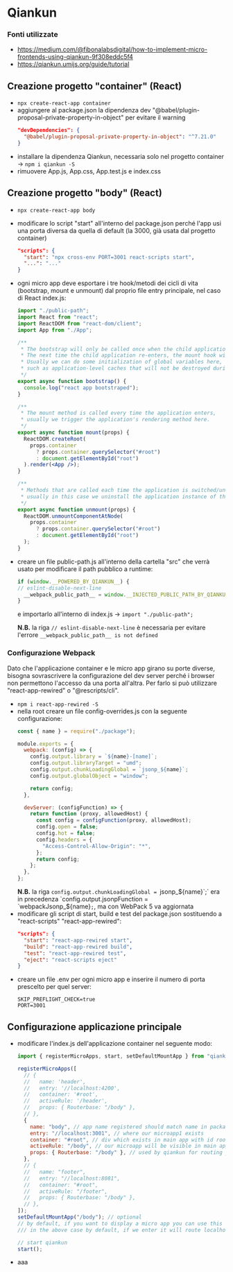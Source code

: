 # Qiankun

### Fonti utilizzate
- https://medium.com/@fibonalabsdigital/how-to-implement-micro-frontends-using-qiankun-9f308eddc5f4
- https://qiankun.umijs.org/guide/tutorial

## Creazione progetto "container" (React)
- `npx create-react-app container`
- aggiungere al package.json la dipendenza dev "@babel/plugin-proposal-private-property-in-object" per evitare il warning
  ``` json
  "devDependencies": {
    "@babel/plugin-proposal-private-property-in-object": "^7.21.0"
  }
  ```
- installare la dipendenza Qiankun, necessaria solo nel progetto container -> `npm i qiankun -S`
- rimuovere App.js, App.css, App.test.js e index.css

## Creazione progetto "body" (React)
- `npx create-react-app body`
- modificare lo script "start" all'interno del package.json perché l'app usi una porta diversa da quella di default (la 3000, già usata dal progetto container)
  ``` json
  "scripts": {
    "start": "npx cross-env PORT=3001 react-scripts start",
    "...": "..."
  }
  ```
- ogni micro app deve esportare i tre hook/metodi dei cicli di vita (bootstrap, mount e unmount) dal proprio file entry principale, nel caso di React index.js:
  ``` jsx
  import "./public-path";
  import React from "react";
  import ReactDOM from "react-dom/client";
  import App from "./App";

  /**
   * The bootstrap will only be called once when the child application is initialized.
   * The next time the child application re-enters, the mount hook will be called directly, and bootstrap will not be triggered repeatedly.
   * Usually we can do some initialization of global variables here,
   * such as application-level caches that will not be destroyed during the unmount phase.
   */
  export async function bootstrap() {
    console.log("react app bootstraped");
  }
  
  /**
   * The mount method is called every time the application enters,
   * usually we trigger the application's rendering method here.
   */
  export async function mount(props) {
    ReactDOM.createRoot(
      props.container
        ? props.container.querySelector("#root")
        : document.getElementById("root")
    ).render(<App />);
  }
  
  /**
   * Methods that are called each time the application is switched/unloaded,
   * usually in this case we uninstall the application instance of the subapplication.
   */
  export async function unmount(props) {
    ReactDOM.unmountComponentAtNode(
      props.container
        ? props.container.querySelector("#root")
        : document.getElementById("root")
    );
  }
  ```
- creare un file public-path.js all'interno della cartella "src" che verrà usato per modificare il path pubblico a runtime:
  ``` js
  if (window.__POWERED_BY_QIANKUN__) {
  // eslint-disable-next-line
    __webpack_public_path__ = window.__INJECTED_PUBLIC_PATH_BY_QIANKUN__;
  }
  ```
  e importarlo all'interno di index.js -> `import "./public-path";`
  
  **N.B.** la riga `// eslint-disable-next-line` è necessaria per evitare l'errore `__webpack_public_path__ is not defined`

### Configurazione Webpack
Dato che l'applicazione container e le micro app girano su porte diverse, bisogna sovrascrivere la configurazione del dev server perché i browser non permettono l'accesso da una porta all'altra. Per farlo si può utilizzare "react-app-rewired" o "@rescripts/cli".
- `npm i react-app-rewired -S`
- nella root creare un file config-overrides.js con la seguente configurazione:
  ``` js
  const { name } = require("./package");

  module.exports = {
    webpack: (config) => {
      config.output.library = `${name}-[name]`;
      config.output.libraryTarget = "umd";
      config.output.chunkLoadingGlobal = `jsonp_${name}`;
      config.output.globalObject = "window";
  
      return config;
    },
  
    devServer: (configFunction) => {
      return function (proxy, allowedHost) {
        const config = configFunction(proxy, allowedHost);
        config.open = false;
        config.hot = false;
        config.headers = {
          "Access-Control-Allow-Origin": "*",
        };
        return config;
      };
    },
  };
  ```
  **N.B.** la riga `config.output.chunkLoadingGlobal = `jsonp_${name}`;` era in precedenza `config.output.jsonpFunction = `webpackJsonp_${name}`;`, ma con WebPack 5 va aggiornata
- modificare gli script di start, build e test del package.json sostituendo a "react-scripts" "react-app-rewired":
  ``` json
  "scripts": {
    "start": "react-app-rewired start",
    "build": "react-app-rewired build",
    "test": "react-app-rewired test",
    "eject": "react-scripts eject"
  }
  ```
- creare un file .env per ogni micro app e inserire il numero di porta prescelto per quel server:
  ``` .env
  SKIP_PREFLIGHT_CHECK=true
  PORT=3001
  ```

## Configurazione applicazione principale
- modificare l'index.js dell'applicazione container nel seguente modo:
  ``` js
  import { registerMicroApps, start, setDefaultMountApp } from "qiankun";

  registerMicroApps([
    // {
    //   name: 'header',
    //   entry: '//localhost:4200',
    //   container: '#root',
    //   activeRule: '/header',
    //   props: { Routerbase: "/body" },
    // },
    {
      name: "body", // app name registered should match name in package.json of microapp1
      entry: "//localhost:3001", // where our microapp1 exists
      container: "#root", // div which exists in main app with id root, so inside this div our micro app will render
      activeRule: "/body", // our microapp will be visible in main app under this path
      props: { Routerbase: "/body" }, // used by qiankun for routing purpose
    },
    // {
    //   name: "footer",
    //   entry: "//localhost:8081",
    //   container: "#root",
    //   activeRule: "/footer",
    //   props: { Routerbase: "/body" },
    // },
  ]);
  setDefaultMountApp("/body"); // optional
  // by default, if you want to display a micro app you can use this
  /// in the above case by default, if we enter it will route localhost:3000 to localhost:3000/body
  
  // start qiankun
  start();
  ```
- aaa
